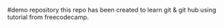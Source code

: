#demo repository 
this repo has been created to learn git & git hub using tutorial from freecodecamp.
